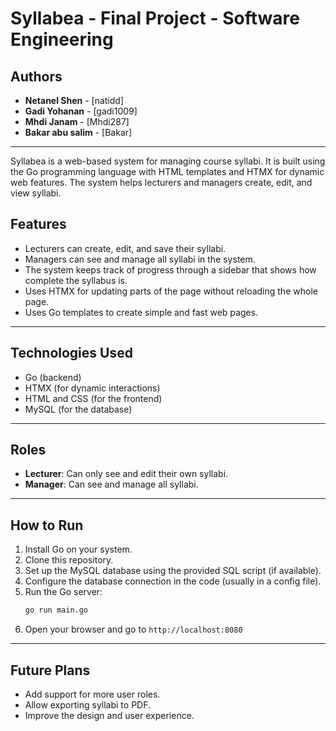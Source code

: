 # Syllabea - Final Project - Software Engineering

## Authors

* **Netanel Shen** - [natidd]
* **Gadi Yohanan** - [gadi1009]
* **Mhdi Janam** - [Mhdi287]
* **Bakar abu salim** - [Bakar]

---

Syllabea is a web-based system for managing course syllabi. It is built using the Go programming language with HTML templates and HTMX for dynamic web features. The system helps lecturers and managers create, edit, and view syllabi.

## Features

-   Lecturers can create, edit, and save their syllabi.
-   Managers can see and manage all syllabi in the system.
-   The system keeps track of progress through a sidebar that shows how complete the syllabus is.
-   Uses HTMX for updating parts of the page without reloading the whole page.
-   Uses Go templates to create simple and fast web pages.

---

## Technologies Used

-   Go (backend)
-   HTMX (for dynamic interactions)
-   HTML and CSS (for the frontend)
-   MySQL (for the database)

---

## Roles

-   **Lecturer**: Can only see and edit their own syllabi.
-   **Manager**: Can see and manage all syllabi.

---

## How to Run

1.  Install Go on your system.
2.  Clone this repository.
3.  Set up the MySQL database using the provided SQL script (if available).
4.  Configure the database connection in the code (usually in a config file).
5.  Run the Go server:
    ```bash
    go run main.go
    ```
6.  Open your browser and go to `http://localhost:8080`

---

## Future Plans

-   Add support for more user roles.
-   Allow exporting syllabi to PDF.
-   Improve the design and user experience.
